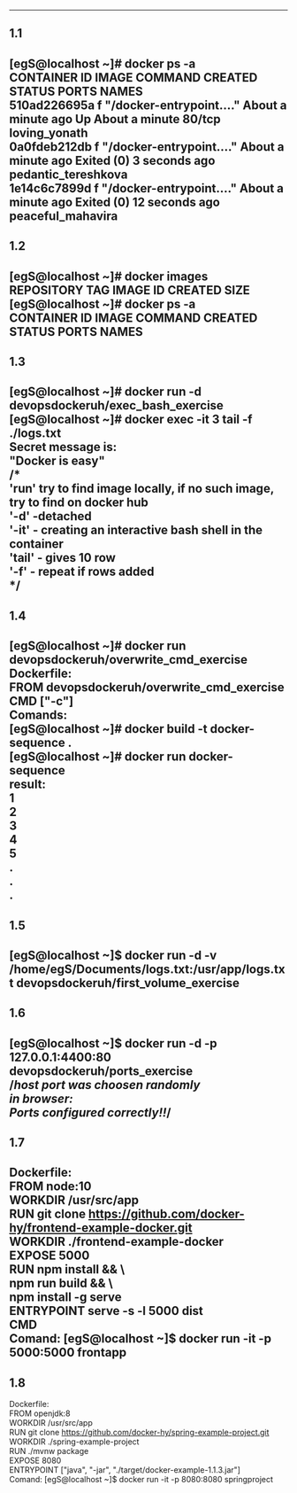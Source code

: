 ---------
1.1  
---------
[egS@localhost ~]# docker ps -a  
CONTAINER ID        IMAGE               COMMAND                  CREATED              STATUS                      PORTS               NAMES  
510ad226695a        f                   "/docker-entrypoint.…"   About a minute ago   Up About a minute           80/tcp              loving_yonath  
0a0fdeb212db        f                   "/docker-entrypoint.…"   About a minute ago   Exited (0) 3 seconds ago                        pedantic_tereshkova  
1e14c6c7899d        f                   "/docker-entrypoint.…"   About a minute ago   Exited (0) 12 seconds ago                       peaceful_mahavira  
---------
1.2  
---------
[egS@localhost ~]# docker images  
REPOSITORY          TAG                 IMAGE ID            CREATED             SIZE  
[egS@localhost ~]# docker ps -a  
CONTAINER ID        IMAGE               COMMAND             CREATED             STATUS              PORTS               NAMES  
---------
1.3  
---------
[egS@localhost ~]# docker run -d devopsdockeruh/exec_bash_exercise  
[egS@localhost ~]# docker exec -it 3 tail -f ./logs.txt  
Secret message is:  
"Docker is easy"  
/*  
'run' try to find image locally, if no such image, try to find on docker hub  
'-d' -detached  
'-it' - creating an interactive bash shell in the container  
'tail' - gives 10 row  
'-f' - repeat if rows added  
*/  
---------
1.4  
---------
[egS@localhost ~]# docker run devopsdockeruh/overwrite_cmd_exercise  
Dockerfile:  
FROM devopsdockeruh/overwrite_cmd_exercise  
CMD ["-c"]  
Comands:  
[egS@localhost ~]# docker build -t docker-sequence .  
[egS@localhost ~]# docker run docker-sequence  
result:  
1  
2  
3  
4  
5  
.  
.  
.  
---------
1.5  
---------
[egS@localhost ~]$ docker run -d -v /home/egS/Documents/logs.txt:/usr/app/logs.txt devopsdockeruh/first_volume_exercise  
---------
1.6  
---------
[egS@localhost ~]$ docker run -d -p 127.0.0.1:4400:80 devopsdockeruh/ports_exercise  
/*host port was choosen randomly  
in browser:  
Ports configured correctly!!*/  
---------
1.7  
---------
Dockerfile:  
FROM node:10  
WORKDIR /usr/src/app  
RUN git clone https://github.com/docker-hy/frontend-example-docker.git  
WORKDIR ./frontend-example-docker  
EXPOSE 5000  
RUN npm install && \  
    npm run build && \  
    npm install -g serve  
ENTRYPOINT serve -s -l 5000 dist  
CMD  
Comand: [egS@localhost ~]$ docker run -it -p 5000:5000 frontapp  
---------
1.8  
---------
Dockerfile:  
FROM openjdk:8  
WORKDIR /usr/src/app  
RUN git clone https://github.com/docker-hy/spring-example-project.git  
WORKDIR ./spring-example-project  
RUN ./mvnw package  
EXPOSE 8080  
ENTRYPOINT ["java", "-jar", "./target/docker-example-1.1.3.jar"]  
Comand: [egS@localhost ~]$ docker run -it -p 8080:8080 springproject  


